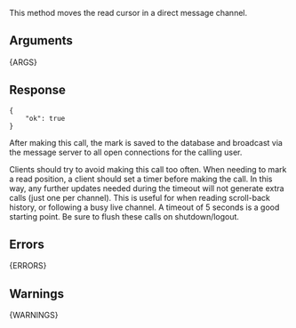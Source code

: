 
This method moves the read cursor in a direct message channel.


## Arguments

{ARGS}


## Response

	{
		"ok": true
	}

After making this call, the mark is saved to the database and broadcast via the message server to
all open connections for the calling user.

Clients should try to avoid making this call too often. When needing to mark a read position, a client
should set a timer before making the call. In this way, any further updates needed during the timeout
will not generate extra calls (just one per channel). This is useful for when reading scroll-back history,
or following a busy live channel. A timeout of 5 seconds is a good starting point. Be sure to flush these
calls on shutdown/logout.


## Errors

{ERRORS}

## Warnings

{WARNINGS}
